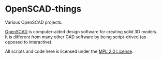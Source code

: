 # OpenSCAD-things
Various OpenSCAD projects.

[OpenSCAD](http://www.openscad.org) is computer-aided design software for creating solid 3D models. It is different from many other CAD software by being script-drived (as opposed to interactive).

All scripts and code here is licensed under the [MPL 2.0 License](LICENSE).
